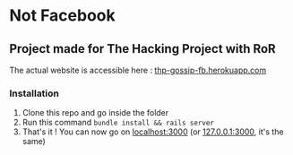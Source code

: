 Not Facebook
============

Project made for The Hacking Project with RoR
-------------------------------

The actual website is accessible here : [thp-gossip-fb.herokuapp.com](https://thp-gossip-fb.herokuapp.com/)

### Installation

1) Clone this repo and go inside the folder
2) Run this command `bundle install && rails server`
3) That's it ! You can now go on [localhost:3000](http://localhost:3000/) (or [127.0.0.1:3000](http://127.0.0.1:3000/), it's the same)
